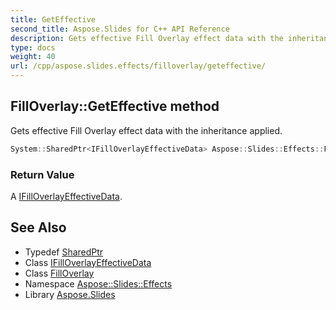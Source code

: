 ```yaml
---
title: GetEffective
second_title: Aspose.Slides for C++ API Reference
description: Gets effective Fill Overlay effect data with the inheritance applied.
type: docs
weight: 40
url: /cpp/aspose.slides.effects/filloverlay/geteffective/
---
```

## FillOverlay::GetEffective method


Gets effective Fill Overlay effect data with the inheritance applied.

```cpp
System::SharedPtr<IFillOverlayEffectiveData> Aspose::Slides::Effects::FillOverlay::GetEffective() override
```


### Return Value

A [IFillOverlayEffectiveData](../../ifilloverlayeffectivedata/).

## See Also

* Typedef [SharedPtr](../../../system/sharedptr/)
* Class [IFillOverlayEffectiveData](../../ifilloverlayeffectivedata/)
* Class [FillOverlay](../)
* Namespace [Aspose::Slides::Effects](../../)
* Library [Aspose.Slides](../../../)
